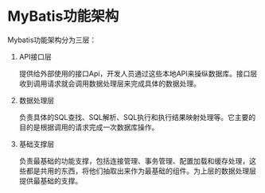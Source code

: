 # MyBatis功能架构

Mybatis功能架构分为三层：

1. API接口层

   提供给外部使用的接口Api，开发人员通过这些本地API来操纵数据库。接口层收到调用请求就会调用数据处理层来完成具体的数据处理。

2. 数据处理层
  
    负责具体的SQL查找、SQL解析、SQL执行和执行结果映射处理等。它主要的目的是根据调用的请求完成一次数据库操作。 

3. 基础支撑层
  
    负责最基础的功能支撑，包括连接管理、事务管理、配置加载和缓存处理，这些都是共用的东西，将他们抽取出来作为最基础的组件。为上层的数据处理层提供最基础的支撑。 
